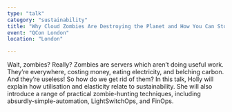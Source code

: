 ```yaml
---
type: "talk"
category: "sustainability"
title: "Why Cloud Zombies Are Destroying the Planet and How You Can Stop Them"
event: "QCon London"
location: "London"

---
```

Wait, zombies? Really? Zombies are servers which aren’t doing useful work. They’re everywhere, costing money, eating electricity, and belching carbon. And they’re useless! So how do we get rid of them? In this talk, Holly will explain how utilisation and elasticity relate to sustainability. She will also introduce a range of practical zombie-hunting techniques, including absurdly-simple-automation, LightSwitchOps, and FinOps. 